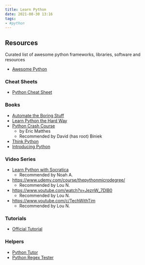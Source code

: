 ```yaml
---
title: Learn Python
date: 2021-08-30 13:16
tags:
- #python
---
```


## Resources

Curated list of awesome python frameworks, libraries, software and resources
* [Awesome Python](https://github.com/vinta/awesome-python)

### Cheat Sheets

* [Python Cheat Sheet](https://www.pythoncheatsheet.org)

### Books

* [Automate the Boring Stuff](https://automatetheboringstuff.com)
* [Learn Python the Hard Way](https://learncodethehardway.org/python/)
* [Python Crash Course](https://ehmatthes.github.io/pcc/)
  + by Eric Matthes
  + Recommended by David (has root) Biniek
* [Think Python](https://open.umn.edu/opentextbooks/textbooks/43)
* [Introducing Python](https://www.amazon.com/Introducing-Python-Modern-Computing-Packages/dp/1449359361)
 
### Video Series

* [Learn Python with Socratica](https://youtu.be/bY6m6_IIN94) 
  + Recommended by Noah A.
* https://www.udemy.com/course/thepythonmicrodegree/
  + Recommended by Lou N.
* https://www.youtube.com/watch?v=JeznW_7DlB0
  + Recommended by Lou N.
* https://www.youtube.com/c/TechWithTim
  + Recommended by Lou N.

### Tutorials

* [Official Tutorial](https://docs.python.org/3/tutorial/index.html)

### Helpers

* [Python Tutor](https://pythontutor.com)
* [Python Regex Tester](https://pythex.org/)
